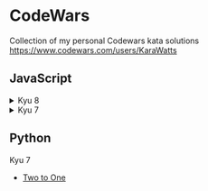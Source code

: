 # CodeWars
Collection of my personal Codewars kata solutions
https://www.codewars.com/users/KaraWatts

## JavaScript
<details>
  <summary>Kyu 8</summary>

- <a href=https://github.com/KaraWatts/CodeWars/tree/main/JavaScript/kyu-8/Convert_a_string_to_a_Number/README.md target="blank">Convert a String to a Number</a>

- <a href=https://github.com/KaraWatts/CodeWars/tree/main/JavaScript/kyu-8/Counting_Sheep/README.md target="blank">Counting Sheep</a>
</details>

<details>
  <summary>Kyu 7</summary>
  
- <a href=https://github.com/KaraWatts/CodeWars/tree/main/JavaScript/kyu-7/Is_it_a_triangle/README.md target="blank">Is it a triangle?</a>

- <a href=https://github.com/KaraWatts/CodeWars/tree/main/JavaScript/kyu-7/Odd_or_Even/README.md target="blank">Odd or Even?</a>

- <a href=https://github.com/KaraWatts/CodeWars/tree/main/JavaScript/kyu-7/List_Filtering/README.md target="blank">List Filtering</a>

- <a href=https://github.com/KaraWatts/CodeWars/tree/main/JavaScript/kyu-7/Number_of_People_in_the_Bus/README.md target="blank">Number of People in the Bus</a>

- <a href=https://github.com/KaraWatts/CodeWars/tree/main/JavaScript/kyu-7/Two_to_One/README.md target="blank">Two to One</a>

</details>

## Python

  <summary>Kyu 7</summary>
  
- <a href=https://github.com/KaraWatts/CodeWars/tree/main/Python/kyu-7/Two_to_One/README.md target="blank">Two to One</a>

</details>
